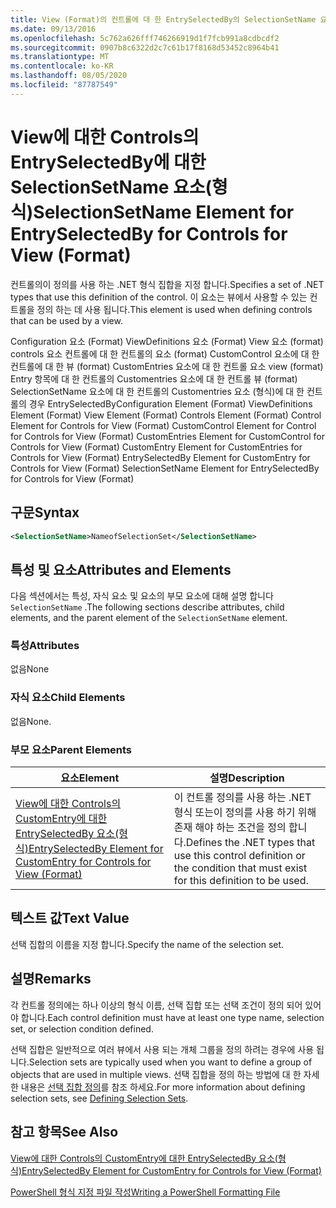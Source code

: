 ```yaml
---
title: View (Format)의 컨트롤에 대 한 EntrySelectedBy의 SelectionSetName 요소 | Microsoft Docs
ms.date: 09/13/2016
ms.openlocfilehash: 5c762a626fff746266919d1f7fcb991a8cdbcdf2
ms.sourcegitcommit: 0907b8c6322d2c7c61b17f8168d53452c8964b41
ms.translationtype: MT
ms.contentlocale: ko-KR
ms.lasthandoff: 08/05/2020
ms.locfileid: "87787549"
---
```

# <a name="selectionsetname-element-for-entryselectedby-for-controls-for-view-format"></a><span data-ttu-id="b78ed-102">View에 대한 Controls의 EntrySelectedBy에 대한 SelectionSetName 요소(형식)</span><span class="sxs-lookup"><span data-stu-id="b78ed-102">SelectionSetName Element for EntrySelectedBy for Controls for View (Format)</span></span>

<span data-ttu-id="b78ed-103">컨트롤의이 정의를 사용 하는 .NET 형식 집합을 지정 합니다.</span><span class="sxs-lookup"><span data-stu-id="b78ed-103">Specifies a set of .NET types that use this definition of the control.</span></span> <span data-ttu-id="b78ed-104">이 요소는 뷰에서 사용할 수 있는 컨트롤을 정의 하는 데 사용 됩니다.</span><span class="sxs-lookup"><span data-stu-id="b78ed-104">This element is used when defining controls that can be used by a view.</span></span>

<span data-ttu-id="b78ed-105">Configuration 요소 (Format) ViewDefinitions 요소 (Format) View 요소 (format) controls 요소 컨트롤에 대 한 컨트롤의 요소 (format) CustomControl 요소에 대 한 컨트롤에 대 한 뷰 (format) CustomEntries 요소에 대 한 컨트롤 요소 view (format) Entry 항목에 대 한 컨트롤의 Customentries 요소에 대 한 컨트롤 뷰 (format) SelectionSetName 요소에 대 한 컨트롤의 Customentries 요소 (형식)에 대 한 컨트롤의 경우 EntrySelectedBy</span><span class="sxs-lookup"><span data-stu-id="b78ed-105">Configuration Element (Format) ViewDefinitions Element (Format) View Element (Format) Controls Element (Format) Control Element for Controls for View (Format) CustomControl Element for Control for Controls for View (Format) CustomEntries Element for CustomControl for Controls for View (Format) CustomEntry Element for CustomEntries for Controls for View (Format) EntrySelectedBy Element for CustomEntry for Controls for View (Format) SelectionSetName Element for EntrySelectedBy for Controls for View (Format)</span></span>

## <a name="syntax"></a><span data-ttu-id="b78ed-106">구문</span><span class="sxs-lookup"><span data-stu-id="b78ed-106">Syntax</span></span>

```xml
<SelectionSetName>NameofSelectionSet</SelectionSetName>

```

## <a name="attributes-and-elements"></a><span data-ttu-id="b78ed-107">특성 및 요소</span><span class="sxs-lookup"><span data-stu-id="b78ed-107">Attributes and Elements</span></span>

<span data-ttu-id="b78ed-108">다음 섹션에서는 특성, 자식 요소 및 요소의 부모 요소에 대해 설명 합니다 `SelectionSetName` .</span><span class="sxs-lookup"><span data-stu-id="b78ed-108">The following sections describe attributes, child elements, and the parent element of the `SelectionSetName` element.</span></span>

### <a name="attributes"></a><span data-ttu-id="b78ed-109">특성</span><span class="sxs-lookup"><span data-stu-id="b78ed-109">Attributes</span></span>

<span data-ttu-id="b78ed-110">없음</span><span class="sxs-lookup"><span data-stu-id="b78ed-110">None</span></span>

### <a name="child-elements"></a><span data-ttu-id="b78ed-111">자식 요소</span><span class="sxs-lookup"><span data-stu-id="b78ed-111">Child Elements</span></span>

<span data-ttu-id="b78ed-112">없음</span><span class="sxs-lookup"><span data-stu-id="b78ed-112">None.</span></span>

### <a name="parent-elements"></a><span data-ttu-id="b78ed-113">부모 요소</span><span class="sxs-lookup"><span data-stu-id="b78ed-113">Parent Elements</span></span>

|<span data-ttu-id="b78ed-114">요소</span><span class="sxs-lookup"><span data-stu-id="b78ed-114">Element</span></span>|<span data-ttu-id="b78ed-115">설명</span><span class="sxs-lookup"><span data-stu-id="b78ed-115">Description</span></span>|
|-------------|-----------------|
|[<span data-ttu-id="b78ed-116">View에 대한 Controls의 CustomEntry에 대한 EntrySelectedBy 요소(형식)</span><span class="sxs-lookup"><span data-stu-id="b78ed-116">EntrySelectedBy Element for CustomEntry for Controls for View (Format)</span></span>](./entryselectedby-element-for-customentry-for-controls-for-view-format.md)|<span data-ttu-id="b78ed-117">이 컨트롤 정의를 사용 하는 .NET 형식 또는이 정의를 사용 하기 위해 존재 해야 하는 조건을 정의 합니다.</span><span class="sxs-lookup"><span data-stu-id="b78ed-117">Defines the .NET types that use this control definition or the condition that must exist for this definition to be used.</span></span>|

## <a name="text-value"></a><span data-ttu-id="b78ed-118">텍스트 값</span><span class="sxs-lookup"><span data-stu-id="b78ed-118">Text Value</span></span>

<span data-ttu-id="b78ed-119">선택 집합의 이름을 지정 합니다.</span><span class="sxs-lookup"><span data-stu-id="b78ed-119">Specify the name of the selection set.</span></span>

## <a name="remarks"></a><span data-ttu-id="b78ed-120">설명</span><span class="sxs-lookup"><span data-stu-id="b78ed-120">Remarks</span></span>

<span data-ttu-id="b78ed-121">각 컨트롤 정의에는 하나 이상의 형식 이름, 선택 집합 또는 선택 조건이 정의 되어 있어야 합니다.</span><span class="sxs-lookup"><span data-stu-id="b78ed-121">Each control definition must have at least one type name, selection set, or selection condition defined.</span></span>

<span data-ttu-id="b78ed-122">선택 집합은 일반적으로 여러 뷰에서 사용 되는 개체 그룹을 정의 하려는 경우에 사용 됩니다.</span><span class="sxs-lookup"><span data-stu-id="b78ed-122">Selection sets are typically used when you want to define a group of objects that are used in multiple views.</span></span> <span data-ttu-id="b78ed-123">선택 집합을 정의 하는 방법에 대 한 자세한 내용은 [선택 집합 정의](./defining-selection-sets.md)를 참조 하세요.</span><span class="sxs-lookup"><span data-stu-id="b78ed-123">For more information about defining selection sets, see [Defining Selection Sets](./defining-selection-sets.md).</span></span>

## <a name="see-also"></a><span data-ttu-id="b78ed-124">참고 항목</span><span class="sxs-lookup"><span data-stu-id="b78ed-124">See Also</span></span>

[<span data-ttu-id="b78ed-125">View에 대한 Controls의 CustomEntry에 대한 EntrySelectedBy 요소(형식)</span><span class="sxs-lookup"><span data-stu-id="b78ed-125">EntrySelectedBy Element for CustomEntry for Controls for View (Format)</span></span>](./entryselectedby-element-for-customentry-for-controls-for-view-format.md)

[<span data-ttu-id="b78ed-126">PowerShell 형식 지정 파일 작성</span><span class="sxs-lookup"><span data-stu-id="b78ed-126">Writing a PowerShell Formatting File</span></span>](./writing-a-powershell-formatting-file.md)
